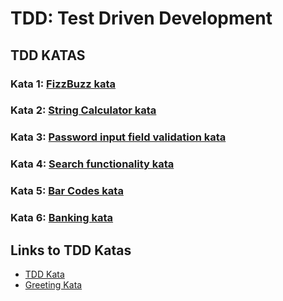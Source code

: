 # TDD: Test Driven Development


## TDD KATAS

### Kata 1: [FizzBuzz kata](src/main/java/dk/lyngby/kata1/README.md)
### Kata 2: [String Calculator kata](src/main/java/dk/lyngby/kata2/README.md)
### Kata 3: [Password input field validation kata](src/main/java/dk/lyngby/kata3/README.md)
### Kata 4: [Search functionality kata](src/main/java/dk/lyngby/kata4/README.md)
### Kata 5: [Bar Codes kata](src/main/java/dk/lyngby/kata5/README.md)
### Kata 6: [Banking kata](src/main/java/dk/lyngby/kata6/README.md)

## Links to TDD Katas

- [TDD Kata](https://osherove.com/tdd-kata-1/)
- [Greeting Kata](https://github.com/testdouble/contributing-tests/wiki/Greeting-Kata)






